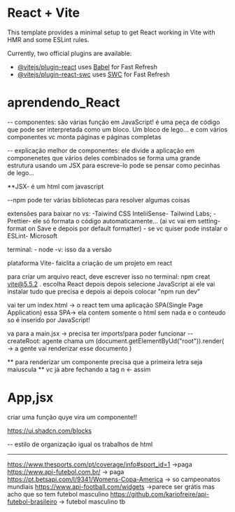 # React + Vite

This template provides a minimal setup to get React working in Vite with HMR and some ESLint rules.

Currently, two official plugins are available:

- [@vitejs/plugin-react](https://github.com/vitejs/vite-plugin-react/blob/main/packages/plugin-react/README.md) uses [Babel](https://babeljs.io/) for Fast Refresh
- [@vitejs/plugin-react-swc](https://github.com/vitejs/vite-plugin-react-swc) uses [SWC](https://swc.rs/) for Fast Refresh





# aprendendo_React


-- componentes: são várias função em JavaScript! é uma peça de código que pode ser interpretada como um bloco. Um bloco de lego...
e com vários componentes vc monta páginas e páginas completas

-- explicação melhor de componentes:
    ele divide a aplicação em componenetes que vários deles combinados se forma uma grande estrutura
    usando um JSX para escreve-lo 
    pode se pensar como pecinhas de lego...

**JSX- é um html com javascript

--npm  pode ter várias bibliotecas para resolver algumas coisas

extensões para baixar no vs:
    -Taiwind CSS InteliiSense- Tailwind Labs;
    -Prettier- ele só formata o código automaticamente... (ai vc vai em setting- format on Save e depois por default formatter)
    - se vc quiser pode instalar o ESLint- Microsoft

terminal:
    - node -v:
        isso da a versão 


plataforma Vite- faiclita a criação de um projeto em react

para criar um arquivo react, deve escrever isso no terminal: 
    npm creat vite@5.5.2 .
    escolha React depois
    depois selecione JavaScript
    ai ele vai instalar tudo que precisa e depois
    ai depois colocar "npm run dev"


vai ter um index.html -> o react tem uma aplicação SPA(Single Page Application)
essa SPA-> ela contem somente o html sem nada e o conteudo so é inserido por JavaScript! 

va para a main.jsx -> precisa ter imports!para poder funcionar
-- createRoot: agente chama um (document.getElementByUd("root")).render( -> a gente vai renderizar esse documento
    <StricMode>
    <App />
    </StrictMode>
)

** para renderizar um componente precisa que a primeira letra seja maiuscula
** vc já abre fechando a tag n <tag /> <- assim



# App,jsx
criar uma função quye vira um componente!!




https://ui.shadcn.com/blocks

-- estilo de organização igual os trabalhos de html


----

https://www.thesports.com/pt/coverage/info#sport_id=1 ->paga
https://www.api-futebol.com.br/ -> paga 
https://pt.betsapi.com/l/9341/Womens-Copa-America -> so campeonatos mundiais
https://www.api-football.com/widgets ->parece ser grátis mas acho que so tem futebol masculino
https://github.com/kariofreire/api-futebol-brasileiro -> futebol masculino tb


